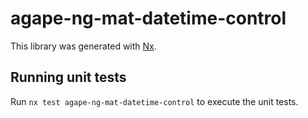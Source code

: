 # agape-ng-mat-datetime-control

This library was generated with [Nx](https://nx.dev).

## Running unit tests

Run `nx test agape-ng-mat-datetime-control` to execute the unit tests.
